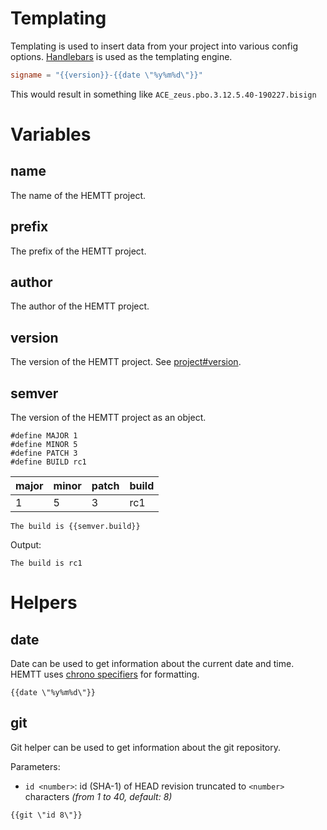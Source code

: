 # Templating
Templating is used to insert data from your project into various config options. [Handlebars](https://github.com/sunng87/handlebars-rust) is used as the templating engine.

```toml
signame = "{{version}}-{{date \"%y%m%d\"}}"
```
This would result in something like `ACE_zeus.pbo.3.12.5.40-190227.bisign`

# Variables
## name
The name of the HEMTT project.

## prefix
The prefix of the HEMTT project.

## author
The author of the HEMTT project.

## version
The version of the HEMTT project. See [project#version](/project.md?id=version).

## semver
The version of the HEMTT project as an object.

```
#define MAJOR 1
#define MINOR 5
#define PATCH 3
#define BUILD rc1
```

| major | minor | patch | build |
|-------|-------|-------|-------|
| 1     | 5     | 3     | rc1   |

```
The build is {{semver.build}}
```
Output:
```
The build is rc1
```

# Helpers
## date
Date can be used to get information about the current date and time. HEMTT uses [chrono specifiers](https://docs.rs/chrono/0.4.6/chrono/format/strftime/index.html#specifiers) for formatting.

```
{{date \"%y%m%d\"}}
```

## git
Git helper can be used to get information about the git repository.

Parameters:
- `id <number>`: id (SHA-1) of HEAD revision truncated to `<number>` characters _(from 1 to 40, default: 8)_

```
{{git \"id 8\"}}
```
